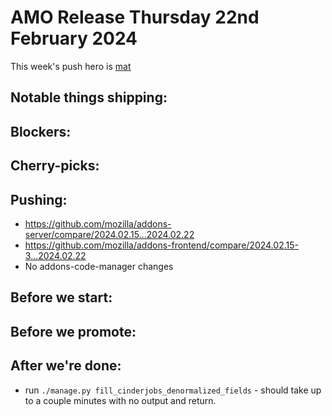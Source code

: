 # AMO Release Thursday 22nd February 2024

This week's push hero is [mat](https://github.com/diox)

## Notable things shipping:

## Blockers:

## Cherry-picks:

## Pushing:

- https://github.com/mozilla/addons-server/compare/2024.02.15...2024.02.22
- https://github.com/mozilla/addons-frontend/compare/2024.02.15-3...2024.02.22
- No addons-code-manager changes

## Before we start:

## Before we promote:

## After we're done:
- run `./manage.py fill_cinderjobs_denormalized_fields` - should take up to a couple minutes with no output and return.

